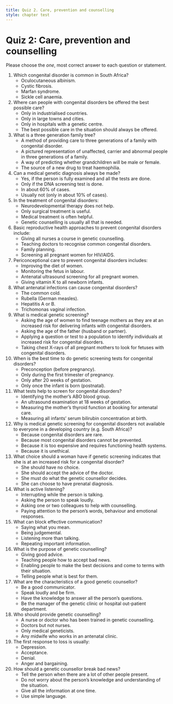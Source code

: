 ```yaml
---
title: Quiz 2. Care, prevention and counselling
style: chapter test
---
```


# Quiz 2: Care, prevention and counselling

Please choose the *one*, most correct answer to each question or statement.

1.	Which congenital disorder is common in South Africa?
	+	Oculocutaneous albinism.
	-	Cystic fibrosis.
	-	Marfan syndrome.
	-	Sickle cell anaemia.
2.	Where can people with congenital disorders be offered the best possible care?
	-	Only in industrialised countries.
	-	Only in large towns and cities.
	-	Only in hospitals with a genetic centre.
	+	The best possible care in the situation should always be offered.
3.	What is a three generation family tree?
	-	A method of providing care to three generations of a family with congenital disorder.
	+	A pictured representation of unaffected, carrier and abnormal people in three generations of a family.
	-	A way of predicting whether grandchildren will be male or female.
	-	The source of a new drug to treat haemophilia.
4.	Can a medical genetic diagnosis always be made?
	-	Yes, if the person is fully examined and all the tests are done.
	-	Only if the DNA screening test is done.
	+	In about 60% of cases.
	-	Usually not (only in about 10% of cases).
5.	In the treatment of congenital disorders:
	-	Neurodevelopmental therapy does not help.
	-	Only surgical treatment is useful.
	+	Medical treatment is often helpful.
	-	Genetic counselling is usually all that is needed.
6.	Basic reproductive health approaches to prevent congenital disorders include:
	-	Giving all nurses a course in genetic counselling.
	-	Teaching doctors to recognise common congenital disorders.
	+	Family planning.
	-	Screening all pregnant women for HIV/AIDS.
7.	Periconceptional care to prevent congenital disorders includes:
	+	Improving the diet of women.
	-	Monitoring the fetus in labour.
	-	Antenatal ultrasound screening for all pregnant women.
	-	Giving vitamin K to all newborn infants.
8.	What antenatal infections can cause congenital disorders?
	-	The common cold.
	+	Rubella (German measles).
	-	Hepatitis A or B.
	-	Trichomonas vaginal infection.
9.	What is medical genetic screening?
	-	Asking the age of women to find teenage mothers as they are at an increased risk for delivering infants with congenital disorders.
	-	Asking the age of the father (husband or partner).
	+	Applying a question or test to a population to identify individuals at increased risk for congenital disorders.
	-	Taking chest X-rays of all pregnant mothers to look for fetuses with congenital disorders.
10.	When is the best time to do genetic screening tests for congenital disorders?
	+	Preconception (before pregnancy).
	-	Only during the first trimester of pregnancy.
	-	Only after 20 weeks of gestation.
	-	Only once the infant is born (postnatal).
11.	What tests help to screen for congenital disorders?
	-	Identifying the mother’s ABO blood group.
	+	An ultrasound examination at 18 weeks of gestation.
	-	Measuring the mother’s thyroid function at booking for antenatal care.
	-	Measuring all infants’ serum bilirubin concentration at birth.
12.	Why is medical genetic screening for congenital disorders not available to everyone in a developing country (e.g. South Africa)?
	-	Because congenital disorders are rare.
	-	Because most congenital disorders cannot be prevented.
	+	Because it is too expensive and requires functioning health systems.
	-	Because it is unethical.
13.	What choice should a woman have if genetic screening indicates that she is at an increased risk for a congenital disorder?
	-	She should have no choice.
	-	She should accept the advice of the doctor.
	-	She must do what the genetic counsellor decides.
	+	She can choose to have prenatal diagnosis.
14.	What is active listening?
	-	Interrupting while the person is talking.
	-	Asking the person to speak loudly.
	-	Asking one or two colleagues to help with counselling.
	+	Paying attention to the person’s words, behaviour and emotional responses.
15.	What can block effective communication?
	-	Saying what you mean.
	+	Being judgemental.
	-	Listening more than talking.
	-	Repeating important information.
16.	What is the purpose of genetic counselling?
	-	Giving good advice.
	-	Teaching people how to accept bad news.
	+	Enabling people to make the best decisions and come to terms with their situation.
	-	Telling people what is best for them.
17.	What are the characteristics of a good genetic counsellor?
	+	Be a good communicator.
	-	Speak loudly and be firm.
	-	Have the knowledge to answer all the person’s questions.
	-	Be the manager of the genetic clinic or hospital out-patient department.
18.	Who should provide genetic counselling?
	+	A nurse or doctor who has been trained in genetic counselling.
	-	Doctors but not nurses.
	-	Only medical geneticists.
	-	Any midwife who works in an antenatal clinic.
19.	The first response to loss is usually:
	-	Depression.
	-	Acceptance.
	+	Denial.
	-	Anger and bargaining.
20.	How should a genetic counsellor break bad news?
	-	Tell the person when there are a lot of other people present.
	-	Do not worry about the person’s knowledge and understanding of the situation.
	-	Give all the information at one time.
	+	Use simple language.